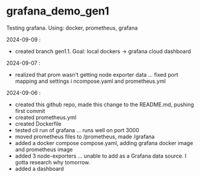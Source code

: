 # grafana_demo_gen1
Testing grafana. Using: docker, prometheus, grafana

2024-09-09 :
- created branch gen1.1. Goal: local dockers -> grafana cloud dashboard

2024-09-07 :
- realized that prom wasn't getting node exporter data ... fixed port mapping and settings i ncompose.yaml and prometheus.yml


2024-09-06 : 
- created this github repo, made this change to the README.md, pushing first commit
- created prometheus.yml
- created Dockerfile
- tested cli run of grafana ... runs well on port 3000
- moved prometheus files to /prometheus, made /grafana
- added a docker compose compose.yaml, adding grafana docker image and prometheus image
- added 3 node-exporters ... unable to add as a Grafana data source. I gotta research why tomorrow.
- added a dashboard
